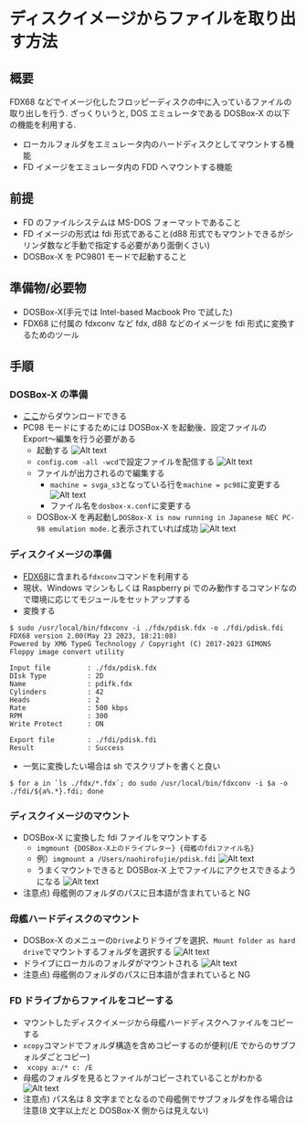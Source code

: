 # ディスクイメージからファイルを取り出す方法

## 概要

FDX68 などでイメージ化したフロッピーディスクの中に入っているファイルの取り出しを行う.
ざっくりいうと, DOS エミュレータである DOSBox-X の以下の機能を利用する.

- ローカルフォルダをエミュレータ内のハードディスクとしてマウントする機能
- FD イメージをエミュレータ内の FDD へマウントする機能

## 前提

- FD のファイルシステムは MS-DOS フォーマットであること
- FD イメージの形式は fdi 形式であること(d88 形式でもマウントできるがシリンダ数など手動で指定する必要があり面倒くさい)
- DOSBox-X を PC9801 モードで起動すること

## 準備物/必要物

- DOSBox-X(手元では Intel-based Macbook Pro で試した)
- FDX68 に付属の fdxconv など fdx, d88 などのイメージを fdi 形式に変換するためのツール

## 手順

### DOSBox-X の準備

- [ここ](https://dosbox-x.com/)からダウンロードできる
- PC98 モードにするためには DOSBox-X を起動後、設定ファイルの Export〜編集を行う必要がある
  - 起動する
    ![Alt text](img/image.png)
  - `config.com -all -wcd`で設定ファイルを配信する
    ![Alt text](img/image-1.png)
  - ファイルが出力されるので編集する
    - `machine = svga_s3`となっている行を`machine = pc98`に変更する
      ![Alt text](img/image-2.png)
    - ファイル名を`dosbox-x.conf`に変更する
  - DOSBox-X を再起動し`DOSBox-X is now running in Japanese NEC PC-98 emulation mode.`と表示されていれば成功
    ![Alt text](img/image-3.png)

### ディスクイメージの準備

- [FDX68](http://retropc.net/gimons/fdx68/)に含まれる`fdxconv`コマンドを利用する
- 現状、Windows マシンもしくは Raspberry pi でのみ動作するコマンドなので環境に応じてモジュールをセットアップする
- 変換する

```
$ sudo /usr/local/bin/fdxconv -i ./fdx/pdisk.fdx -o ./fdi/pdisk.fdi
FDX68 version 2.00(May 23 2023, 18:21:08)
Powered by XM6 TypeG Technology / Copyright (C) 2017-2023 GIMONS
Floppy image convert utility

Input file         : ./fdx/pdisk.fdx
DIsk Type          : 2D
Name               : pdifk.fdx
Cylinders          : 42
Heads              : 2
Rate               : 500 kbps
RPM                : 300
Write Protect      : ON

Export file        : ./fdi/pdisk.fdi
Result             : Success
```

- 一気に変換したい場合は sh でスクリプトを書くと良い

```
$ for a in `ls ./fdx/*.fdx`; do sudo /usr/local/bin/fdxconv -i $a -o ./fdi/${a%.*}.fdi; done
```

### ディスクイメージのマウント

- DOSBox-X に変換した fdi ファイルをマウントする
  - `imgmount {DOSBox-X上のドライブレター} {母艦のfdiファイル名}`
  - 例）`imgmount a /Users/naohirofujie/pdisk.fdi`
    ![Alt text](img/image-4.png)
  - うまくマウントできると DOSBox-X 上でファイルにアクセスできるようになる
    ![Alt text](img/image-5.png)
- 注意点) 母艦側のフォルダのパスに日本語が含まれていると NG

### 母艦ハードディスクのマウント

- DOSBox-X のメニューの`Drive`よりドライブを選択、`Mount folder as hard drive`でマウントするフォルダを選択する
  ![Alt text](img/image-6.png)
- ドライブにローカルのフォルダがマウントされる
  ![Alt text](img/image-7.png)
- 注意点) 母艦側のフォルダのパスに日本語が含まれていると NG

### FD ドライブからファイルをコピーする

- マウントしたディスクイメージから母艦ハードディスクへファイルをコピーする
- `xcopy`コマンドでフォルダ構造を含めコピーするのが便利(/E でからのサブフォルダごとコピー)
- ` xcopy a:/* c: /E`
- 母艦のフォルダを見るとファイルがコピーされていることがわかる
  ![Alt text](img/image-8.png)
- 注意点) パス名は 8 文字までとなるので母艦側でサブフォルダを作る場合は注意(8 文字以上だと DOSBox-X 側からは見えない)
